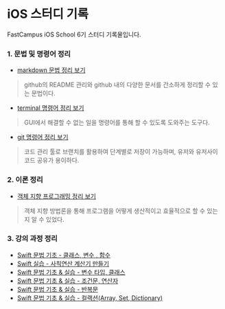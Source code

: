 # iOS 스터디 기록

FastCampus iOS School 6기 스터디 기록물입니다.


### 1. 문법 및 명령어 정리
*  [markdown 문법 정리 보기](/Class/markdown_study.md "markdown 문법 정리")
  > github의 README 관리와 github 내의 다양한 문서를 간소하게 정리할 수 있는 문법이다.
 
*  [terminal 명령어 정리 보기](/Class/terminal_study.md "terminal 명령어 정리")
  > GUI에서 해결할 수 없는 일을 명령어를 통해 할 수 있도록 도와주는 도구다.

*  [git 명령어 정리 보기](/Class/git_study.md "git 명령어 정리")
  > 코드 관리 툴로 브랜치를 활용하여 단계별로 저장이 가능하며, 유저와 유저사이 코드 공유가 용이하다.

### 2. 이론 정리
*  [객체 지향 프로그래밍 정리 보기](/Class/180110_programing.md "객체 지향 프로그래밍 정리 ")
  > 객체 지향 방법론을 통해 프로그램을 어떻게 생산적이고 효율적으로 할 수 있는지 알 수 있었다.

### 3. 강의 과정 정리
*  [Swift 문법 기초 - 클래스, 변수 , 함수](/Practice/180111_functest.md "Swift 문법 기초 - 18.01.11")
*  [Swift 실습 - 사칙연산 계산기 만들기](/Practice/180112_calculator.md "Swift 실습 - 18.01.12")
*  [Swift 문법 기초 & 실습 - 변수 타입, 클래스](/Practice/180115_varnfunc.md "Swift 실습 - 18.01.15")
*  [Swift 문법 기초 & 실습 - 조건문, 연산자](/Practice/180116_ifnswitch.md "Swift 실습 - 18.01.16")
*  [Swift 문법 기초 & 실습 - 반복문](/Practice/180118_fornwhile.md "Swift 실습 - 18.01.18")
*  [Swift 문법 기초 & 실습 - 컬랙션(Array, Set, Dictionary)](/Practice/180119_collection.md "Swift 실습 - 18.01.19")
